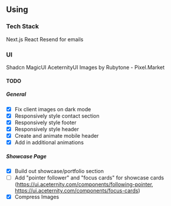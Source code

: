 ## Using

### **Tech Stack**
Next.js
React
Resend for emails

### **UI**
Shadcn
MagicUI
AceternityUI
Images by Rubytone - Pixel.Market


#### TODO
##### General
+ [x] Fix client images on dark mode
+ [x] Responsively style contact section
+ [x] Responsively style footer
+ [x] Responsively style header
+ [x] Create and animate mobile header
+ [x] Add in additional animations

##### Showcase Page
+ [x] Build out showcase/portfolio section
+ [ ] Add "pointer follower" and "focus cards" for showcase cards (https://ui.aceternity.com/components/following-pointer, https://ui.aceternity.com/components/focus-cards)
+ [x] Compress Images